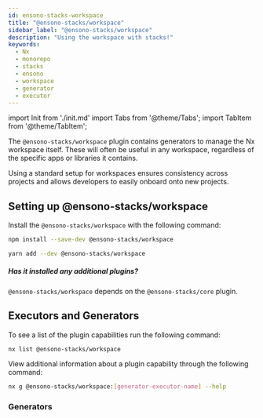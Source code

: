 ```yaml
---
id: ensono-stacks-workspace
title: "@ensono-stacks/workspace"
sidebar_label: "@ensono-stacks/workspace"
description: "Using the workspace with stacks!"
keywords:
  - Nx
  - monorepo
  - stacks
  - ensono
  - workspace
  - generator
  - executor
---
```

import Init from './init.md'
import Tabs from '@theme/Tabs';
import TabItem from '@theme/TabItem';

The `@ensono-stacks/workspace` plugin contains generators to manage the Nx workspace itself. These will often be useful in any workspace, regardless of the specific apps or libraries it contains.

Using a standard setup for workspaces ensures consistency across projects and allows developers to easily onboard onto new projects.

## Setting up @ensono-stacks/workspace

Install the `@ensono-stacks/workspace` with the following command:

 <Tabs>
  <TabItem value="npm" label="npm">

  ```bash
  npm install --save-dev @ensono-stacks/workspace
  ```

  </TabItem>
  <TabItem value="yarn" label="yarn">

  ```bash
  yarn add --dev @ensono-stacks/workspace
  ```

  </TabItem>
 </Tabs>

##### Has it installed any additional plugins? 
`@ensono-stacks/workspace` depends on the `@ensono-stacks/core` plugin.

## Executors and Generators

To see a list of the plugin capabilities run the following command:

```bash
nx list @ensono-stacks/workspace
```

View additional information about a plugin capability through the following command:
```bash
nx g @ensono-stacks/workspace:[generator-executor-name] --help
```
### Generators

<Init />



